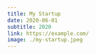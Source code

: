```yaml
---
title: My Startup
date: 2020-06-01
subtitle: 2020
link: https://example.com/
image: ./my-startup.jpeg
---
```

